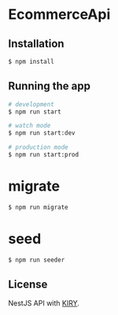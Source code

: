 # EcommerceApi

## Installation

```bash
$ npm install
```

## Running the app

```bash
# development
$ npm run start

# watch mode
$ npm run start:dev

# production mode
$ npm run start:prod
```

# migrate
```bash
$ npm run migrate
```

# seed
```bash
$ npm run seeder
```

## License

NestJS API with [KIRY](https://t.me/yim_klok).
